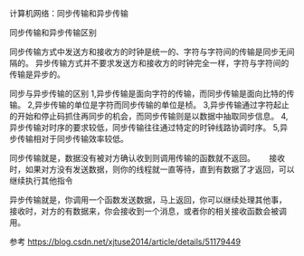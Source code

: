 计算机网络：同步传输和异步传输

同步传输和异步传输区别


同步传输方式中发送方和接收方的时钟是统一的、字符与字符间的传输是同步无间隔的。
异步传输方式并不要求发送方和接收方的时钟完全一样，字符与字符间的传输是异步的。


同步与异步传输的区别
1,异步传输是面向字符的传输，而同步传输是面向比特的传输。
2,异步传输的单位是字符而同步传输的单位是桢。
3,异步传输通过字符起止的开始和停止码抓住再同步的机会，而同步传输则是以数据中抽取同步信息。
4,异步传输对时序的要求较低，同步传输往往通过特定的时钟线路协调时序。
5,异步传输相对于同步传输效率较低。


同步传输就是，数据没有被对方确认收到则调用传输的函数就不返回。　　
接收时，如果对方没有发送数据，则你的线程就一直等待，直到有数据了才返回，可以继续执行其他指令　　

异步传输就是，你调用一个函数发送数据，马上返回，你可以继续处理其他事，　　
接收时，对方的有数据来，你会接收到一个消息，或者你的相关接收函数会被调用。



参考
https://blog.csdn.net/xjtuse2014/article/details/51179449



